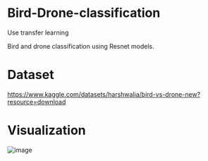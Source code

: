 # Bird-Drone-classification

Use transfer learning

Bird and drone classification using Resnet models.

# Dataset 

https://www.kaggle.com/datasets/harshwalia/bird-vs-drone-new?resource=download

# Visualization

![image](https://github.com/SweetB0nes/Bird-Drone-classification/assets/73159825/31791fd7-c49d-400d-b251-33c630325bfc)

